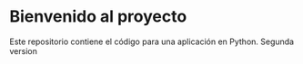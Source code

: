 # Bienvenido al proyecto
Este repositorio contiene el código para una aplicación en Python.
Segunda version